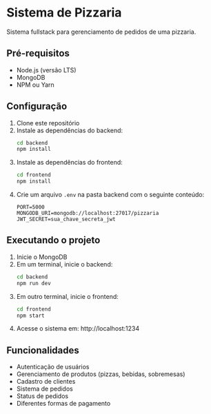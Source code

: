 # Sistema de Pizzaria

Sistema fullstack para gerenciamento de pedidos de uma pizzaria.

## Pré-requisitos

- Node.js (versão LTS)
- MongoDB
- NPM ou Yarn

## Configuração

1. Clone este repositório
2. Instale as dependências do backend:
   ```bash
   cd backend
   npm install
   ```
3. Instale as dependências do frontend:
   ```bash
   cd frontend
   npm install
   ```
4. Crie um arquivo `.env` na pasta backend com o seguinte conteúdo:
   ```
   PORT=5000
   MONGODB_URI=mongodb://localhost:27017/pizzaria
   JWT_SECRET=sua_chave_secreta_jwt
   ```

## Executando o projeto

1. Inicie o MongoDB
2. Em um terminal, inicie o backend:
   ```bash
   cd backend
   npm run dev
   ```
3. Em outro terminal, inicie o frontend:
   ```bash
   cd frontend
   npm start
   ```
4. Acesse o sistema em: http://localhost:1234

## Funcionalidades

- Autenticação de usuários
- Gerenciamento de produtos (pizzas, bebidas, sobremesas)
- Cadastro de clientes
- Sistema de pedidos
- Status de pedidos
- Diferentes formas de pagamento 